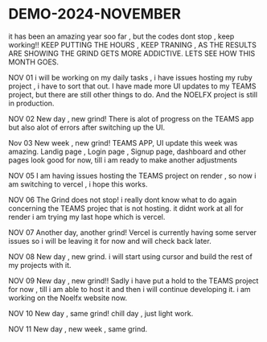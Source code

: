 # DEMO-2024-NOVEMBER
it has been an amazing year soo far , but the codes dont stop , keep working!!
KEEP PUTTING THE HOURS , KEEP TRANING , AS THE RESULTS ARE SHOWING THE GRIND GETS MORE ADDICTIVE.
LETS SEE HOW THIS MONTH GOES.


NOV 01
i will be working on my daily tasks , i have issues hosting my ruby project , i have to sort that out.
I have made more UI updates to my TEAMS project, but there are still other things to do.
And the NOELFX project is still in production.

NOV 02
New day , new grind!
There is alot of progress on the TEAMS app but also alot of errors after switching up the UI. 

Nov 03
New week , new grind!
TEAMS APP, UI update this week was amazing.
Landig page , Login page , Signup page, dashboard and other pages look good for now, till i am ready to make another adjustments

NOV 05
I am having issues hosting the TEAMS project on render , so now i am switching to vercel , i hope this works.

NOV 06
The Grind does not stop!
i really dont know what to do again concerning the TEAMS projec that is not hosting.
it didnt work at all for render i am trying my last hope which is vercel.

NOV 07
Another day, another grind!
Vercel is currently having some server issues so i will be leaving it for now and will check back later.

NOV 08
New day , new grind.
i will start using cursor and build the rest of my projects with it.

NOV 09
New day , new grind!!
Sadly i have put a hold to the TEAMS project for now , till i am able to host it and then i will continue developing it.
i am working on the Noelfx website now.

NOV 10
New day , same grind!
chill day , just light work.

NOV 11
New day , new week , same grind.
